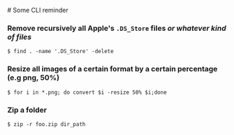 # Some CLI reminder

### Remove recursively all Apple's `.DS_Store` files *or whatever kind of files*

```console
$ find . -name '.DS_Store' -delete
```

### Resize all images of a certain format by a certain percentage (e.g png, 50%)

```console
$ for i in *.png; do convert $i -resize 50% $i;done
```

### Zip a folder
```console
$ zip -r foo.zip dir_path
```
